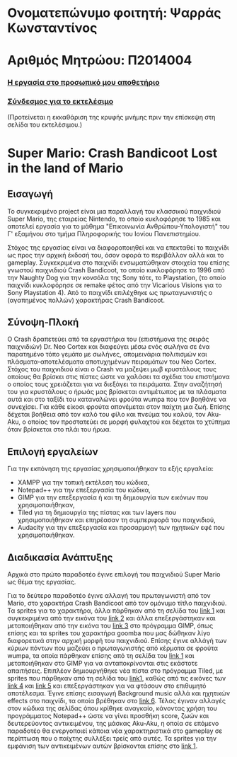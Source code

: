 # Ονοματεπώνυμο φοιτητή: Ψαρράς Κωνσταντίνος

# Αριθμός Μητρώου: Π2014004

### [Η εργασία στο προσωπικό μου αποθετήριο](https://github.com/PsarrasK/Super-Mario)

### [Σύνδεσμος για το εκτελέσιμο](https://psarrask.github.io/Super-Mario/)

(Προτείνεται η εκκαθάριση της κρυφής μνήμης πριν την επίσκεψη στη σελίδα του εκτελέσιμου.)

# Super Mario: Crash Bandicoot Lost in the land of Mario

## Εισαγωγή

Το συγκεκριμένο project είναι μια παραλλαγή του κλασσικού παιχνιδιού Super Mario, της εταιρείας Nintendo, το οποίο κυκλοφόρησε το 1985 και αποτελεί εργασία για το μάθημα "Επικοινωνία Ανθρώπου-Υπολογιστή" του Γ' εξαμήνου στο τμήμα Πληροφορικής του Ιονίου Πανεπιστημίου.

Στόχος της εργασίας είναι να διαφοροποιηθεί και να επεκταθεί το παιχνίδι ως προς την αρχική έκδοσή του, όσον αφορά το περιβάλλον αλλά και το gameplay. 
Συγκεκριμένα στο παιχνίδι ενσωματώθηκαν στοιχεία του επίσης γνωστού παιχνιδιού Crash Bandicoot, το οποίο κυκλοφόρησε το 1996 από την Naughty Dog για την κονσόλα της Sony τότε, το Playstation, (το οποίο παιχνίδι κυκλοφόρησε σε remake φέτος από την Vicarious Visions για το Sony Playstation 4). 
Από το παιχνίδι επιλέχθηκε ως πρωταγωνιστής ο (αγαπημένος πολλών) χαρακτήρας Crash Bandicoot.

## Σύνοψη-Πλοκή

Ο Crash δραπετεύει από τα εργαστήρια του (επιστήμονα της σειράς παιχνιδιών) Dr. Neo Cortex και διαφεύγει μέσω ενός σωλήνα σε ένα παρατημένο τόπο γεμάτο με σωλήνες, απομεινάρια πολιτισμών και πλάσματα-αποτελέσματα αποτυχημένων πειραμάτων του Neo Cortex.
Στόχος του παιχνιδιού είναι ο Crash να μαζεψει μωβ κρυστάλους τους οποίους θα βρίσκει στις πίστες ώστε να χαλάσει τα σχέδια του επιστήμονα ο οποίος τους χρειάζεται για να διεξάγει τα πειράματα. Στην αναζήτησή του για κρυστάλους ο ήρωάς μας βρίσκεται αντιμέτωπος με τα πλάσματα αυτά και στο ταξίδι του καταναλώνει φρούτα wumpa που τον βοηθάνε να συνεχίσει. Για κάθε είκοσι φρούτα απονέμεται στον παίχτη μια ζωή. Επίσης δέχεται βοήθεια από τον καλό του φίλο και πνεύμα του καλού, τον Aku-Aku, ο οποίος τον προστατεύει σε μορφή φυλαχτού και δέχεται το χτύπημα όταν βρίσκεται στο πλάι του ήρωα.

## Επιλογή εργαλείων

Για την εκπόνηση της εργασίας χρησιμοποιήθηκαν τα εξής εργαλεία:
- XAMPP για την τοπική εκτέλεση του κώδικα,
- Notepad++ για την επεξεργασία του κώδικα,
- GIMP για την επεξεργασία ή και τη δημιουργία των εικόνων που χρησιμοποιήθηκαν,
- Tiled για τη δημιουργία της πίστας και των layers που χρησιμοποιήθηκαν και επηρέασαν τη συμπεριφορά του παιχνιδιού,
- Audacity για την επεξεργασία και προσαρμογή των ηχητικών εφέ που χρησιμοποιήθηκαν.

## Διαδικασία Ανάπτυξης

Αρχικά στο πρώτο παραδοτέο έγινε επιλογή του παιχνιδιού Super Mario ως θέμα της εργασίας.

Για το δεύτερο παραδοτέο έγινε αλλαγή του πρωταγωνιστή από τον Mario, στο χαρακτήρα Crash Bandicoot από τον ομόνυμο τίτλο παιχνιδιού. Τα sprites για το χαρακτήρα, άλλα πάρθηκαν από τη σελίδα του [link 1](https://www.spriters-resource.com/search/?q=crash) και συγκεκριμένα από την εικόνα του [link 2](https://www.spriters-resource.com/game_boy_advance/crashbandicootpurpleriptosrampage/sheet/2418/) και άλλα επεξεργάστηκαν και μεταποιήθηκαν από την εικόνα του [link 3](https://vignette.wikia.nocookie.net/crashban/images/e/ee/Crashdance.gif/revision/latest?cb=20110507002540) στο πρόγραμμα GIMP, όπως επίσης και τα sprites του χαρακτήρα goomba που μας δώθηκαν λίγο διαφορετικά στην αρχική μορφή του παιχνιδιού.
Επίσης έγινε αλλάγή των κύριων πόντων που μαζεύει ο πρωταγωνιστής από κέρματα σε φρούτα wumpa, τα οποία πάρθηκαν επίσης από τη σελίδα του [link 1](https://www.spriters-resource.com/search/?q=crash) και μεταποιήθηκαν στο GIMP για να ανταποκρίνονται στις εκάστοτε απαιτήσεις.
Επιπλέον δημιουργήθηκε νέα πίστα στο πρόγραμμα Tiled, με sprites που πάρθηκαν από τη σελίδα του [link1](https://www.spriters-resource.com/search/?q=crash), καθώς από τις εικόνες των [link 4](https://www.video-games-museum.com/en/screenshots/GameBoy%20Advance/3/2173-ingame-Crash-Bandicoot-The-Huge-Adventure.png) και [link 5](https://www.crashmania.net/images/games/crash-bandicoot-the-huge-adventure/screenshots/ruined-1.png) και επεξεργάστηκαν για να φτάσουν στο επιθυμητό αποτέλεσμα.
Έγινε επίσης εισαγωγή Background music αλλά και ηχητικών effects στο παιχνίδι, τα οποία βρέθηκαν στο [link 6](https://www.youtube.com/watch?v=t8SDtEXXUUM).
Τέλος έγιναν αλλαγές στον κώδικα της σελίδας όπου κρίθηκε αναγκαίο, κάνοντας χρήση του προγράμματος Notepad++ ώστε να γίνει προσθήκη score, ζωών και δευτερεύοντος αντικειμένου, της μάσκας Aku-Aku, η οποία σε επόμενο παραδοτέο θα ενεργοποιεί κάποια νέα χαρακτηριστικά στο gameplay σε περίπτωση που ο παίχτης συλλέξει τρείς από αυτές. Τα sprites για την εμφάνιση των αντικειμένων αυτών βρίσκονται επίσης στο [link 1](https://www.spriters-resource.com/search/?q=crash).
